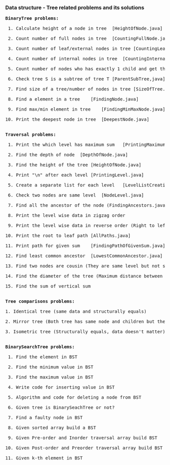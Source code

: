 <h3>Data structure - Tree related problems and its solutions</h3>

<pre>
<b>BinaryTree problems:</b>

 1. Calculate height of a node in tree	[HeightOfNode.java]
 
 2. Count number of full nodes in tree	[CountingFullNode.java]
 
 3. Count number of leaf/external nodes in tree	[CountingLeafNode.java]
 
 4. Count number of internal nodes in tree	[CountingInternalNodes.java]
 
 5. Count number of nodes who has exactly 1 child and get those nodes	[CountNodeWithOneChild.java]
 
 6. Check tree S is a subtree of tree T	[ParentSubTree,java]
 
 7. Find size of a tree/number of nodes in tree	[SizeOfTree.java]
 
 8. Find a element in a tree	[FindingNode.java]
 
 9. Find max/min element in tree	[FindingMinMaxNode.java]
 
10. Print the deepest node in tree	[DeepestNode.java]


<b>Traversal problems:</b>

 1. Print the which level has maximum sum	[PrintingMaximumSumInLevel.java]
 
 2. Find the depth of node	[DepthOfNode.java]
 
 3. Find the height of the tree	[HeightOfNode.java]
 
 4. Print "\n" after each level	[PrintingLevel.java]
 
 5. Create a separate list for each level	[LevelListCreation.java]
 
 6. Check two nodes are same level	[NodeLevel.java]
 
 7. Find all the ancestor of the node (FindingAncestors.java)
 
 8. Print the level wise data in zigzag order
 
 9. Print the level wise data in reverse order (Right to left level traversal)
 
10. Print the root to leaf path	[AllPaths.java]

11. Print path for given sum	[FindingPathOfGivenSum.java]

12. Find least common ancestor	[LowestCommonAncestor.java]

13. Find two nodes are cousin (They are same level but not same parent)

14. Find the diameter of the tree (Maximum distance between any two nodes)

15. Find the sum of vertical sum


<b>Tree comparisons problems:</b>

1. Identical tree (same data and structurally equals)

2. Mirror tree (Both tree has same node and children but the left exists on right side and right exists on left side)

3. Isometric tree (Structurally equals, data doesn't matter)


<b>BinarySearchTree problems:</b>

 1. Find the element in BST

 2. Find the minimum value in BST

 3. Find the maximum value in BST

 4. Write code for inserting value in BST
 
 5. Algorithm and code for deleting a node from BST

 6. Given tree is BinarySeachTree or not?
 
 7. Find a faulty node in BST
 
 8. Given sorted array build a BST
 
 9. Given Pre-order and Inorder traversal array build BST

10. Given Post-order and Preorder traversal array build BST

11. Given k-th element in BST 

</pre>

